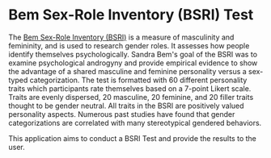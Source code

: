 Bem Sex-Role Inventory (BSRI) Test
==================================

The [Bem Sex-Role Inventory (BSRI)][BSRI] is a measure of masculinity and femininity,
and is used to research gender roles. It assesses how people identify themselves
psychologically. Sandra Bem's goal of the BSRI was to examine psychological androgyny
and provide empirical evidence to show the advantage of a shared masculine and feminine
personality versus a sex-typed categorization. The test is formatted with 60 different
personality traits which participants rate themselves based on a 7-point Likert scale.
Traits are evenly dispersed, 20 masculine, 20 feminine, and 20 filler traits thought to
be gender neutral. All traits in the BSRI are positively valued personality aspects.
Numerous past studies have found that gender categorizations are correlated with many
stereotypical gendered behaviors.


This application aims to conduct a BSRI Test and provide the results to the user.


[BSRI]: https://en.wikipedia.org/wiki/Bem_Sex-Role_Inventory
